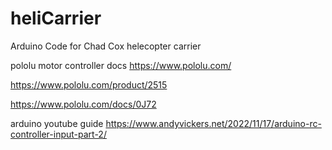# heliCarrier
Arduino Code for Chad Cox helecopter carrier

pololu motor controller docs
https://www.pololu.com/

https://www.pololu.com/product/2515

https://www.pololu.com/docs/0J72

arduino youtube guide
https://www.andyvickers.net/2022/11/17/arduino-rc-controller-input-part-2/
